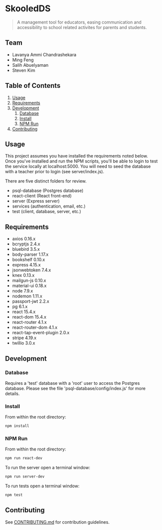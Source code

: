 # SkooledDS

> A management tool for educators, easing communication and accessibility to school related activites for parents and students.

## Team

  - Lavanya Ammi Chandrashekara
  - Ming Feng
  - Salih Abuelyaman
  - Steven Kim

## Table of Contents

1. [Usage](#usage)
1. [Requirements](#requirements)
1. [Development](#development)
    1. [Database](#database)
    1. [Install](#install)
    1. [NPM Run](#npm-run)
1. [Contributing](#contributing)

## Usage

This project assumes you have installed the requirements noted below. Once you've installed and run the NPM scripts, you'll be able to login to test the service locally at localhost:5000. You will need to seed the database with a teacher prior to login (see server/index.js).

There are five distinct folders for review.
- psql-database (Postgres database)
- react-client (React front-end)
- server (Express server)
- services (authentication, email, etc.)
- test (client, database, server, etc.)

## Requirements

- axios 0.16.x
- bcryptjs 2.4.x
- bluebird 3.5.x
- body-parser 1.17.x
- bookshelf 0.10.x
- express 4.15.x
- jsonwebtoken 7.4.x
- knex 0.13.x
- mailgun-js 0.10.x
- material-ui 0.18.x
- node 7.9.x
- nodemon 1.11.x
- passport-jwt 2.2.x
- pg 6.1.x
- react 15.4.x
- react-dom 15.4.x
- react-router 4.1.x
- react-router-dom 4.1.x
- react-tap-event-plugin 2.0.x
- stripe 4.19.x
- twillio 3.0.x

## Development

### Database

Requires a 'test' database with a 'root' user to access the Postgres database. Please see the file 'psql-database/config/index.js' for more details.

### Install

From within the root directory:

```sh
npm install
```

### NPM Run

From within the root directory:

```sh
npm run react-dev
```

To run the server open a terminal window:

```sh
npm run server-dev
```

To run tests open a terminal window:

```sh
npm test
```


## Contributing

See [CONTRIBUTING.md](CONTRIBUTING.md) for contribution guidelines.
